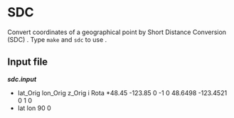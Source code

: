 # SDC
Convert coordinates of a geographical point by Short Distance Conversion (SDC) . 
Type ```make``` and ```sdc``` to use . 
## Input file
***sdc.input*** 
* lat_Orig lon_Orig z_Orig i Rota
*48.45 -123.85  0  -1  0
48.6498 -123.4521 0  1  0
* lat   lon
90 0

